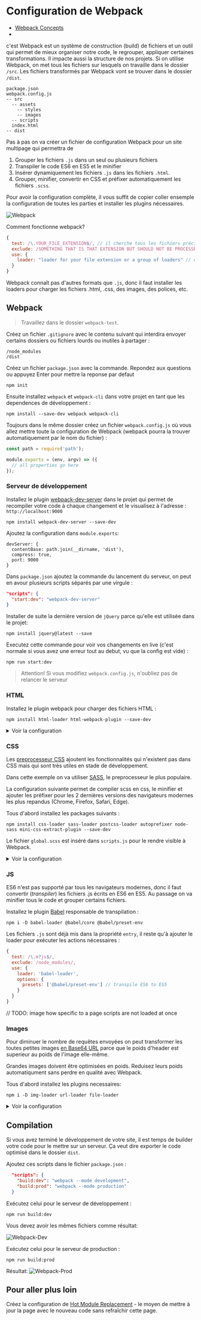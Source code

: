 # Configuration de Webpack

+ [Webpack Concepts](https://webpack.js.org/concepts/)
+ []()

c'est 
Webpack est un système de construction (build) de fichiers et un outil qui permet de mieux organiser notre code, le regrouper, appliquer certaines transformations.
Il impacte aussi la structure de nos projets. Si on utilise Webpack, on met tous les fichiers sur lesquels on travaille dans le dossier `/src`. Les fichiers transformés par Webpack vont se trouver dans le dossier `/dist`.

```
package.json
webpack.config.js
-- src
  -- assets
    -- styles
    -- images
  -- scripts
  index.html
-- dist

```

Pas à pas on va créer un fichier de configuration Webpack pour un site multipage qui permettra de

1. Grouper les fichiers `.js` dans un seul ou plusieurs fichiers
2. Transpiler le code ES6 en ES5 et le minifier
3. Insérer dynamiquement les fichiers `.js` dans les fichiers `.html`.
4. Grouper, minifier, convertir en CSS et préfixer automatiquement les fichiers `.scss`.

Pour avoir la configuration complète, il vous suffit de copier coller ensemple la configuration de toutes les parties et installer les plugins nécessaires.

![Webpack](https://i.ibb.co/Rzcwk1k/webpack-is-coming.png)

Comment fonctionne webpack?
```js
{
  test: /\.YOUR_FILE_EXTENSION$/, // il cherche tous les fichiers précisé dans "entry" avec certain format
  exclude: /SOMETHING THAT IS THAT EXTENSION BUT SHOULD NOT BE PROCESSED/, // mais pas avec ce nom
  use: {
    loader: "loader for your file extension or a group of loaders" // ensuite il les prétraite et leurs applique transformations nécessaires
  }
}
```

Webpack connaît pas d'autres formats que `.js`, donc il faut installer les loaders pour charger les fichiers .html, .css, des images, des polices, etc.

## Webpack

> Travaillez dans le dossier `webpack-test`.

Créez un fichier `.gitignore` avec le contenu suivant qui interdira envoyer certains dossiers ou fichiers lourds ou inutiles à partager :
```
/node_modules
/dist
```

Créez un fichier `package.json` avec la commande. Repondez aux questions ou appuyez Enter pour mettre la reponse par defaut
```
npm init
```

Ensuite installez `webpack` et `webpack-cli` dans votre projet en tant que les dependences de développement :
```
npm install --save-dev webpack webpack-cli
```

Toujours dans le même dossier créez un fichier `webpack.config.js` où vous allez mettre toute la configuration de Webpack (webpack pourra la trouver automatiquement par le nom du fichier) :

```js
const path = require('path');

module.exports = (env, argv) => ({
  // all properties go here
});
```

### Serveur de développement

Installez le plugin [webpack-dev-server](https://github.com/webpack/webpack-dev-server) dans le projet qui permet de recompiler votre code à chaque changement et le visualisez à l'adresse : `http://localhost:9000`

```
npm install webpack-dev-server --save-dev
```

Ajoutez la configuration dans `module.exports`:
```
devServer: {
  contentBase: path.join(__dirname, 'dist'),
  compress: true,
  port: 9000
}
```

Dans `package.json` ajoutez la commande du lancement du serveur, on peut en avour plusieurs scripts séparés par une virgule :
```json
"scripts": {
  "start:dev": "webpack-dev-server"
}
```

Installer de suite la dernière version de `jQuery` parce qu'elle est utilisée dans le projet:

```
npm install jquery@latest --save
```

Executez cette commande pour voir vos changements en live (c'est normale si vous avez une erreur tout au debut, vu que la config est vide) :
```
npm run start:dev
```
> Attention! Si vous modifiez `webpack.config.js`, n'oubliez pas de relancer le serveur

### HTML

Installez le plugin webpack pour charger des fichiers HTML :
```
npm install html-loader html-webpack-plugin --save-dev
```

<details>
<summary>Voir la configuration</summary>

Ajoutez dans le fichier `webpack.config.js` l'import du plugin :
```js
const HtmlWebPackPlugin = require("html-webpack-plugin");
```

Ajoutez la propriété `entry` dans `module.exports` :
```js
// code that you work on in 'src' folder
entry: {
  vendor: './src/scripts/vendor.js', // all the not development dependencies from node_modules go here
  scripts: './src/scripts/scripts.js', // all the code shared between different pages goes here
  index: './src/scripts/index.js', // code specific to index page
  'contact-form': './src/scripts/contact-form.js', // code specific to contact-form page
},
```

Ajoutez la propriété `output` dans `module.exports` :
```js
output: {
  filename: argv.mode == 'development' ? '[name].js' : '[name].[hash].js', // '[name].[hash].js' for production
  path: path.resolve(__dirname, 'dist'), // folder where all tranformed files will be placed
}
```

Dans la propriété `rules` (qui est un tableau) de la propriété `module` de `module.exports` ajoutez le loader de html
```js
{
  test: /\.html$/,
  use: [{ 
    loader: "html-loader", 
    options: { minimize: true } 
  }]
}
```

Dans la propriété `plugins` (qui est un tableau) de `module.exports` ajoutez ces deux objets :
```js
  // create an instance of HtmlWebPackPlugin for every page of a multipage website
  new HtmlWebPackPlugin({
    template: "src/index.html", // take html from this path
    filename: "./index.html", // name it 'index.html' and insert to the root of output folder
    chunks: ['vendor', 'scripts', 'index'] // insert dymamically vendor.js, scripts.js and index.js to index.html
  }),
  new HtmlWebPackPlugin({
    template: "src/contact-form.html",
    filename: "./contact-form.html",
    chunks: ['vendor', 'scripts', 'contact-form']
  })
```
</details>



### CSS

Les [preprocesseur CSS](https://developer.mozilla.org/en-US/docs/Glossary/CSS_preprocessor) ajoutent les fonctionnalités qui n'existent pas dans CSS mais qui sont très utiles en stade de développement.

Dans cette exemple on va utiliser [SASS](http://sass-lang.com/), le preprocesseur le plus populaire.

La configuration suivante permet de compiler scss en css, le minifier et ajouter les préfixer pour les 2 dernières versions des navigateurs modernes les plus repandus (Chrome, Firefox, Safari, Edge).

Tous d'abord installez les packages suivants :
```
npm install css-loader sass-loader postcss-loader autoprefixer node-sass mini-css-extract-plugin --save-dev
```

Le fichier `global.scss` est inséré dans `scripts.js` pour le rendre visible à Webpack.

<details>
<summary>Voir la configuration</summary>

Dans le fichier `webpack.config.js` ajoutez :
```js
const MiniCssExtractPlugin = require("mini-css-extract-plugin");
```

Dans la propriété `rules` de la propriété `module` de `module.exports` ajoutez les loaders de css
```js
{
  test: /\.(sa|sc|c)ss$/, // look for .sass, .scss or .css files
  use: [
    MiniCssExtractPlugin.loader, // minify css files
    "css-loader", // translate CSS to JavaScript
    { 
      loader: "postcss-loader", // perform some actions on compiled css
      options: {
        plugins: [require("autoprefixer")] // add prefixes to css properties if needed for browsers mentioned in 'browserslist' property in package.json
      }
    },
    "sass-loader" // convert SASS/SCSS to css
  ],
}
```

Dans la propriété `plugins` de `module.exports` ajoutez ces deux objets :
```js
new MiniCssExtractPlugin({
  filename: argv.mode == 'development' ? '[name].css' : '[name].[hash].css', // '[name].[hash].css for production - hash this file, so users always will get the newest version of this file and not that one from cache
})
```
</details>


### JS

ES6 n'est pas supporté par tous les navigateurs modernes, donc il faut convertir (*transpiler*) les fichiers .js écrits en ES6 en ES5. Au passage on va minifier tous le code et grouper certains fichiers.

Installez le plugin [Babel](https://babeljs.io/docs/en/) responsable de transpilation :
```
npm i -D babel-loader @babel/core @babel/preset-env 
```

Les fichiers `.js` sont déjà mis dans la propriété `entry`, il reste qu'à ajouter le loader pour exécuter les actions nécessaires :
```js
{
  test: /\.m?js$/,
  exclude: /node_modules/,
  use: {
    loader: 'babel-loader',
    options: {
      presets: ['@babel/preset-env'] // transpile ES6 to ES5
    }
  }
}
```

// TODO: image how specific to a page scripts are not loaded at once

### Images

Pour diminuer le nombre de requêtes envoyées on peut transformer les toutes petites images [en Base64 URL](https://stackoverflow.com/questions/11736159/advantages-and-disadvantages-of-using-base64-encoded-images) parce que le poids d'header est superieur au poids de l'image elle-même.

Grandes images doivent être optimisées en poids. Reduisez leurs poids automatiqument sans perdre en qualité avec Webpack.

Tous d'abord installez les plugins necessaires:
```
npm i -D img-loader url-loader file-loader
```

<details>
<summary>Voir la configuration</summary>

Ajoutez un loader des images dans la propriété `module.rules` de `module.exports` :
```js
// convert an image lighter than 10.000 bytes to Base64 URL
// otherwise reduce its size
{
  test: /\.(png|jpe?g)/i,
  use: [
    {
      loader: "url-loader",
      options: {
        name: "./assets/images/[name].[ext]",
        limit: 10000 // 10k bytes
      }
    },
    {
      loader: "img-loader"
    }
  ]
}
```
</details>

## Compilation

Si vous avez terminé le développement de votre site, il est temps de builder votre code pour le mettre sur un serveur. Ça veut dire exporter le code optimisé dans le dossier `dist`.

Ajoutez ces scripts dans le fichier `package.json` :
```json
  "scripts": {
    "build:dev": "webpack --mode development",
    "build:prod": "webpack --mode production"
  }
```

Exécutez celui pour le serveur de développement :

```
npm run build:dev
```

Vous devez avoir les mêmes fichiers comme résultat:

![Webpack-Dev](https://i.ibb.co/W5gbMN1/webpack-dev.png)

Exécutez celui pour le serveur de production :

```
npm run build:prod
```

Résultat:
![Webpack-Prod](https://i.ibb.co/fFv2mcY/webpack-prod.png)

## Pour aller plus loin

Créez la configuration de [Hot Module Replacement](https://webpack.js.org/concepts/hot-module-replacement/) - le moyen de mettre à jour la page avec le nouveau code sans refraîchir cette page.